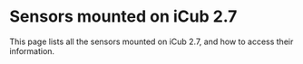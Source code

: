 # Sensors mounted on iCub 2.7
This page lists all the sensors mounted on iCub 2.7, and how to access their information.